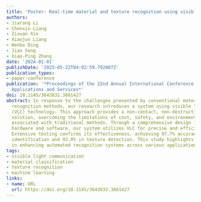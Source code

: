 ```yaml
---
title: 'Poster: Real-time material and texture recognition using visible light communication'
authors:
- Jiarong Li
- Chenxin Liang
- Zixuan Xie
- Xiaojun Liang
- Wenbo Ding
- Jian Song
- Xiao-Ping Zhang
date: '2024-01-01'
publishDate: '2025-05-22T04:02:59.792007Z'
publication_types:
- paper-conference
publication: '*Proceedings of the 22nd Annual International Conference on Mobile Systems,
  Applications and Services*'
doi: 10.1145/3643832.3661427
abstract: In response to the challenges presented by conventional material and texture
  recognition methods, our research introduces a system using visible light communication
  (VLC) technology. This approach provides a non-contact, non-destructive, dual-functional
  solution, overcoming the limitations of cost, safety, and environmental adaptability
  associated with traditional methods. Through a comprehensive design integrating
  hardware and software, our system utilizes VLC for precise and efficient recognition.
  Extensive testing confirms its effectiveness, achieving 97.7% accuracy in material
  identification and 93.8% in texture detection. This study highlights VLC's potential
  in enhancing automated recognition systems across various applications.
tags:
- visible light communication
- material classification
- texture recognition
- machine learning
links:
- name: URL
  url: https://doi.org/10.1145/3643832.3661427
---
```

